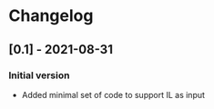 # Changelog

## [0.1] - 2021-08-31

### Initial version
- Added minimal set of code to support IL as input

